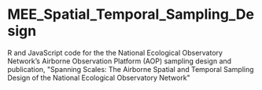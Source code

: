 # MEE_Spatial_Temporal_Sampling_Design
R and JavaScript code for the the National Ecological Observatory Network’s Airborne Observation Platform (AOP) sampling design and publication, "Spanning Scales: The Airborne Spatial and Temporal Sampling Design of the National Ecological Observatory Network"
